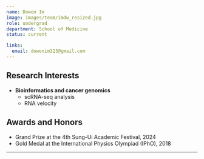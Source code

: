```yaml
---
name: Dowon Im
image: images/team/imdw_resized.jpg
role: undergrad
department: School of Medicine
status: current

links:
  email: dowonim323@gmail.com
---
```


  
## **Research Interests**

* **Bioinformatics and cancer genomics**
    - scRNA-seq analysis
    - RNA velocity

## **Awards and Honors**

* Grand Prize at the 4th Sung-Ui Academic Festival, 2024
* Gold Medal at the International Physics Olympiad (IPhO), 2018

---


